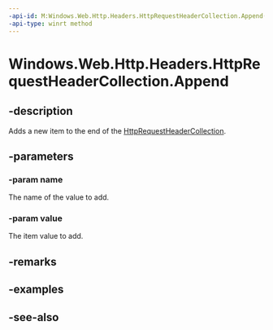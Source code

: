 ```yaml
---
-api-id: M:Windows.Web.Http.Headers.HttpRequestHeaderCollection.Append(System.String,System.String)
-api-type: winrt method
---
```


<!-- Method syntax
public void Append(System.String name, System.String value)
-->

# Windows.Web.Http.Headers.HttpRequestHeaderCollection.Append

## -description
Adds a new item to the end of the [HttpRequestHeaderCollection](httprequestheadercollection.md).

## -parameters
### -param name
The name of the value to add.

### -param value
The item value to add.

## -remarks

## -examples

## -see-also
